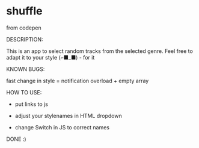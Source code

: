 # shuffle
from codepen

DESCRIPTION:

This is an app to select random tracks from the selected genre. Feel free to adapt it to your style (⌐■_■) - for it



KNOWN BUGS:

fast change in style = notification overload + empty array



HOW TO USE:

- put links to js

- adjust your stylenames in HTML dropdown

- change Switch in JS to correct names



DONE :)
